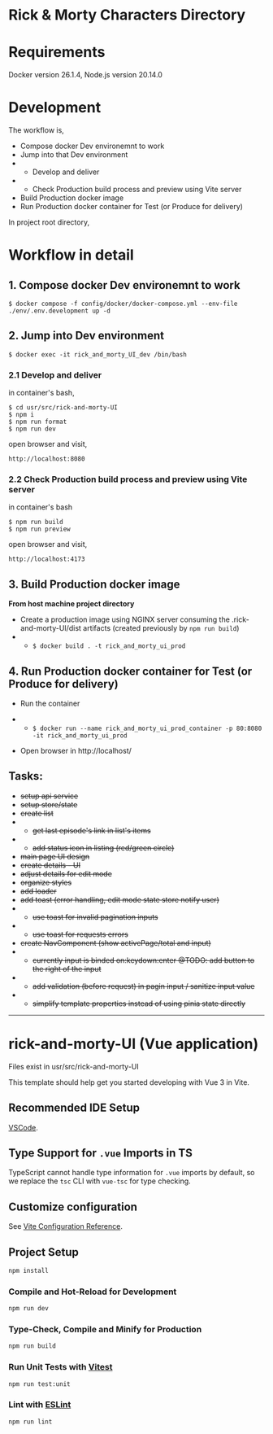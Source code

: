 # Rick & Morty Characters Directory

# Requirements

Docker version 26.1.4, Node.js version 20.14.0

# Development

The workflow is,

- Compose docker Dev environemnt to work
- Jump into that Dev environment
- - Develop and deliver
- - Check Production build process and preview using Vite server
- Build Production docker image
- Run Production docker container for Test (or Produce for delivery)

In project root directory,

# Workflow in detail

## 1. Compose docker Dev environemnt to work

```
$ docker compose -f config/docker/docker-compose.yml --env-file ./env/.env.development up -d
```

## 2. Jump into Dev environment

```
$ docker exec -it rick_and_morty_UI_dev /bin/bash
```

### 2.1 Develop and deliver

in container's bash,

```
$ cd usr/src/rick-and-morty-UI
$ npm i
$ npm run format
$ npm run dev
```

open browser and visit,

```
http://localhost:8080
```

### 2.2 Check Production build process and preview using Vite server

in container's bash

```
$ npm run build
$ npm run preview
```

open browser and visit,

```
http://localhost:4173
```

## 3. Build Production docker image

**From host machine project directory**

- Create a production image using NGINX server consuming the .rick-and-morty-UI/dist artifacts (created previously by `npm run build`)
- - `$ docker build . -t rick_and_morty_ui_prod`

## 4. Run Production docker container for Test (or Produce for delivery)

- Run the container
- - `$ docker run --name rick_and_morty_ui_prod_container -p 80:8080 -it rick_and_morty_ui_prod`

- Open browser in http://localhost/

## Tasks:

- ~~setup api service~~
- ~~setup store/state~~
- ~~create list~~
- - ~~get last episode's link in list's items~~
- - ~~add status icon in listing (red/green circle)~~
- ~~main page UI design~~
- ~~create details - UI~~
- ~~adjust details for edit mode~~
- ~~organize styles~~
- ~~add loader~~
- ~~add toast (error handling, edit mode state store notify user)~~
- - ~~use toast for invalid pagination inputs~~
- - ~~use toast for requests errors~~
- ~~create NavComponent (show activePage/total and input)~~
- - ~~currently input is binded on:keydown:enter @TODO: add button to the right of the input~~
- - ~~add validation (before request) in pagin input / sanitize input value~~
- - ~~simplify template properties instead of using pinia state directly~~

---

# rick-and-morty-UI (Vue application)

Files exist in usr/src/rick-and-morty-UI

This template should help get you started developing with Vue 3 in Vite.

## Recommended IDE Setup

[VSCode](https://code.visualstudio.com/).

## Type Support for `.vue` Imports in TS

TypeScript cannot handle type information for `.vue` imports by default, so we replace the `tsc` CLI with `vue-tsc` for type checking.

## Customize configuration

See [Vite Configuration Reference](https://vitejs.dev/config/).

## Project Setup

```sh
npm install
```

### Compile and Hot-Reload for Development

```sh
npm run dev
```

### Type-Check, Compile and Minify for Production

```sh
npm run build
```

### Run Unit Tests with [Vitest](https://vitest.dev/)

```sh
npm run test:unit
```

### Lint with [ESLint](https://eslint.org/)

```sh
npm run lint
```
